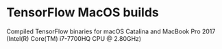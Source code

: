 # TensorFlow MacOS builds
Compiled TensorFlow binaries for macOS Catalina and MacBook Pro 2017 (Intel(R) Core(TM) i7-7700HQ CPU @ 2.80GHz)
